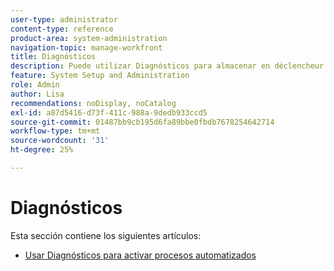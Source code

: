 ```yaml
---
user-type: administrator
content-type: reference
product-area: system-administration
navigation-topic: manage-workfront
title: Diagnósticos
description: Puede utilizar Diagnósticos para almacenar en déclencheur manualmente procesos automatizados, como scripts basados en tiempo, nuevos cálculos y notificaciones por correo electrónico.
feature: System Setup and Administration
role: Admin
author: Lisa
recommendations: noDisplay, noCatalog
exl-id: a87d5416-d73f-411c-988a-9dedb933ccd5
source-git-commit: 01487bb9cb195d6fa89bbe0fbdb7678254642714
workflow-type: tm+mt
source-wordcount: '31'
ht-degree: 25%

---
```


# Diagnósticos

Esta sección contiene los siguientes artículos:

* [Usar Diagnósticos para activar procesos automatizados](../../../administration-and-setup/manage-workfront/run-diagnostics/use-diagnostics-to-trigger-automated-processes.md)
